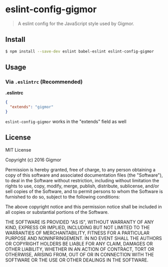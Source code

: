 # eslint-config-gigmor

> A eslint config for the JavaScript style used by Gigmor.

## Install

```sh
$ npm install --save-dev eslint babel-eslint eslint-config-gigmor
```

## Usage

### Via `.eslintrc` (Recommended)

**.eslintrc**

```json
{
  "extends": "gigmor"
}
```
`eslint-config-gigmor` works in the "extends" field as well

## License
MIT License

Copyright (c) 2016 Gigmor

Permission is hereby granted, free of charge, to any person obtaining a copy
of this software and associated documentation files (the "Software"), to deal
in the Software without restriction, including without limitation the rights
to use, copy, modify, merge, publish, distribute, sublicense, and/or sell
copies of the Software, and to permit persons to whom the Software is
furnished to do so, subject to the following conditions:

The above copyright notice and this permission notice shall be included in all
copies or substantial portions of the Software.

THE SOFTWARE IS PROVIDED "AS IS", WITHOUT WARRANTY OF ANY KIND, EXPRESS OR
IMPLIED, INCLUDING BUT NOT LIMITED TO THE WARRANTIES OF MERCHANTABILITY,
FITNESS FOR A PARTICULAR PURPOSE AND NONINFRINGEMENT. IN NO EVENT SHALL THE
AUTHORS OR COPYRIGHT HOLDERS BE LIABLE FOR ANY CLAIM, DAMAGES OR OTHER
LIABILITY, WHETHER IN AN ACTION OF CONTRACT, TORT OR OTHERWISE, ARISING FROM,
OUT OF OR IN CONNECTION WITH THE SOFTWARE OR THE USE OR OTHER DEALINGS IN THE
SOFTWARE.
